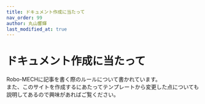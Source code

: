 ```yaml
---
title: ドキュメント作成に当たって
nav_order: 99
author: 丸山響輝
last_modified_at: true
---
```


# ドキュメント作成に当たって

Robo-MECHに記事を書く際のルールについて書かれています。  
また、このサイトを作成するにあたってテンプレートから変更した点についても説明してあるので興味があればご覧ください。